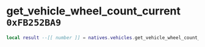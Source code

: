# get_vehicle_wheel_count_current `0xFB252BA9`

```lua
local result --[[ number ]] = natives.vehicles.get_vehicle_wheel_count_current(_unk0 --[[ number ]])
```